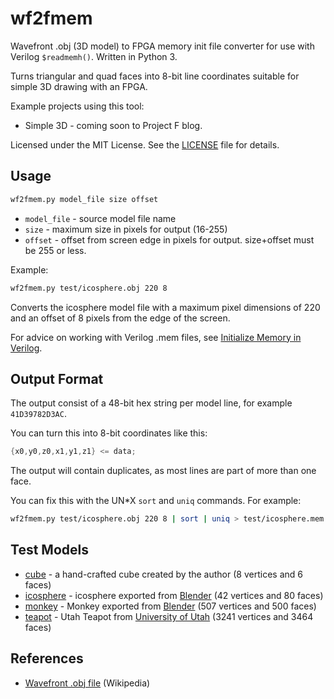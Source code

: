 # wf2fmem

Wavefront .obj (3D model) to FPGA memory init file converter for use with Verilog `$readmemh()`. Written in Python 3.

Turns triangular and quad faces into 8-bit line coordinates suitable for simple 3D drawing with an FPGA.

Example projects using this tool:

* Simple 3D - coming soon to Project F blog.

Licensed under the MIT License. See the [LICENSE](../LICENSE) file for details.

## Usage

```bash
wf2fmem.py model_file size offset
```

* `model_file` - source model file name
* `size` - maximum size in pixels for output (16-255)
* `offset` - offset from screen edge in pixels for output. size+offset must be 255 or less.

Example:

```bash
wf2fmem.py test/icosphere.obj 220 8
```

Converts the icosphere model file with a maximum pixel dimensions of 220 and an offset of 8 pixels from the edge of the screen.

For advice on working with Verilog .mem files, see [Initialize Memory in Verilog](https://projectf.io/posts/initialize-memory-in-verilog/).

## Output Format

The output consist of a 48-bit hex string per model line, for example `41D39782D3AC`.

You can turn this into 8-bit coordinates like this:

```verilog
{x0,y0,z0,x1,y1,z1} <= data;
```

The output will contain duplicates, as most lines are part of more than one face. 

You can fix this with the UN*X `sort` and `uniq` commands. For example:

```bash
wf2fmem.py test/icosphere.obj 220 8 | sort | uniq > test/icosphere.mem
```

## Test Models

* [cube](test/cube.obj) - a hand-crafted cube created by the author (8 vertices and 6 faces)
* [icosphere](test/icosphere.obj) - icosphere exported from [Blender](https://docs.blender.org/manual/en/latest/modeling/meshes/primitives.html) (42 vertices and 80 faces)
* [monkey](test/monkey.obj) - Monkey exported from [Blender](https://docs.blender.org/manual/en/latest/modeling/meshes/primitives.html) (507 vertices and 500 faces)
* [teapot](test/teapot.obj) - Utah Teapot from [University of Utah](https://www.cs.utah.edu/~natevm/newell_teaset/newell_teaset.zip) (3241 vertices and 3464 faces)

## References

* [Wavefront .obj file](https://en.wikipedia.org/wiki/Wavefront_.obj_file) (Wikipedia)
